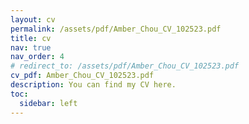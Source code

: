 ```yaml
---
layout: cv
permalink: /assets/pdf/Amber_Chou_CV_102523.pdf
title: cv
nav: true
nav_order: 4
# redirect_to: /assets/pdf/Amber_Chou_CV_102523.pdf
cv_pdf: Amber_Chou_CV_102523.pdf
description: You can find my CV here.
toc:
  sidebar: left
---
```

